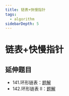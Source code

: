 ```yaml
---
title: 链表+快慢指针
tags:
  - algorithm
sidebarDepth: 5
---
```

# 链表+快慢指针
## 延伸题目
- 141.环形链表：[题解](../leetCode/0141)
- 142.环形链表 II：[题解](../leetCode/0142)

